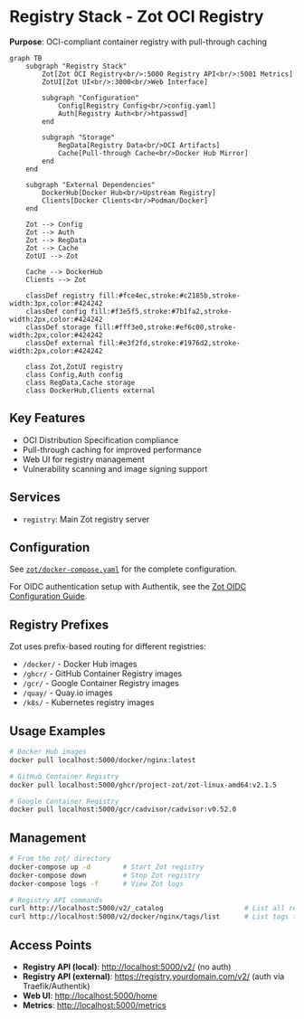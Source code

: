 # Registry Stack - Zot OCI Registry

**Purpose**: OCI-compliant container registry with pull-through caching

```mermaid
graph TB
    subgraph "Registry Stack"
        Zot[Zot OCI Registry<br/>:5000 Registry API<br/>:5001 Metrics]
        ZotUI[Zot UI<br/>:3000<br/>Web Interface]

        subgraph "Configuration"
            Config[Registry Config<br/>config.yaml]
            Auth[Registry Auth<br/>htpasswd]
        end

        subgraph "Storage"
            RegData[Registry Data<br/>OCI Artifacts]
            Cache[Pull-through Cache<br/>Docker Hub Mirror]
        end
    end

    subgraph "External Dependencies"
        DockerHub[Docker Hub<br/>Upstream Registry]
        Clients[Docker Clients<br/>Podman/Docker]
    end

    Zot --> Config
    Zot --> Auth
    Zot --> RegData
    Zot --> Cache
    ZotUI --> Zot

    Cache --> DockerHub
    Clients --> Zot

    classDef registry fill:#fce4ec,stroke:#c2185b,stroke-width:3px,color:#424242
    classDef config fill:#f3e5f5,stroke:#7b1fa2,stroke-width:2px,color:#424242
    classDef storage fill:#fff3e0,stroke:#ef6c00,stroke-width:2px,color:#424242
    classDef external fill:#e3f2fd,stroke:#1976d2,stroke-width:2px,color:#424242

    class Zot,ZotUI registry
    class Config,Auth config
    class RegData,Cache storage
    class DockerHub,Clients external
```

## Key Features

- OCI Distribution Specification compliance
- Pull-through caching for improved performance
- Web UI for registry management
- Vulnerability scanning and image signing support

## Services

- `registry`: Main Zot registry server

## Configuration

See [`zot/docker-compose.yaml`](../../zot/docker-compose.yaml) for the complete configuration.

For OIDC authentication setup with Authentik, see the [Zot OIDC Configuration Guide](../configuration/zot-oidc.md).

## Registry Prefixes

Zot uses prefix-based routing for different registries:

- `/docker/` - Docker Hub images
- `/ghcr/` - GitHub Container Registry images
- `/gcr/` - Google Container Registry images
- `/quay/` - Quay.io images
- `/k8s/` - Kubernetes registry images

## Usage Examples

```bash
# Docker Hub images
docker pull localhost:5000/docker/nginx:latest

# GitHub Container Registry
docker pull localhost:5000/ghcr/project-zot/zot-linux-amd64:v2.1.5

# Google Container Registry
docker pull localhost:5000/gcr/cadvisor/cadvisor:v0.52.0
```

## Management

```bash
# From the zot/ directory
docker-compose up -d        # Start Zot registry
docker-compose down         # Stop Zot registry
docker-compose logs -f      # View Zot logs

# Registry API commands
curl http://localhost:5000/v2/_catalog                    # List all repositories
curl http://localhost:5000/v2/docker/nginx/tags/list      # List tags for a repository
```

## Access Points

- **Registry API (local)**: <http://localhost:5000/v2/> (no auth)
- **Registry API (external)**: <https://registry.yourdomain.com/v2/> (auth via Traefik/Authentik)
- **Web UI**: <http://localhost:5000/home>
- **Metrics**: <http://localhost:5000/metrics>
